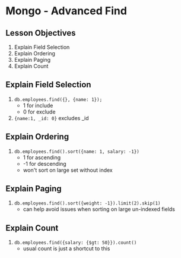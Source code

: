 # Mongo - Advanced Find

## Lesson Objectives
1. Explain Field Selection
1. Explain Ordering
1. Explain Paging
1. Explain Count

## Explain Field Selection
1. `db.employees.find({}, {name: 1});`
	- 1 for include
	- 0 for exclude
1. `{name:1, _id: 0}` excludes _id

## Explain Ordering
1. `db.employees.find().sort({name: 1, salary: -1})`
	- 1 for ascending
	- -1 for descending
	- won't sort on large set without index

## Explain Paging
1. `db.employees.find().sort({weight: -1}).limit(2).skip(1)`
	- can help avoid issues when sorting on large un-indexed fields

## Explain Count
1. `db.employees.find({salary: {$gt: 50}}).count()`
	- usual count is just a shortcut to this
